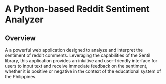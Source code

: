 # A Python-based Reddit Sentiment Analyzer
## Overview
A a powerful web application designed to analyze and interpret the sentiment of reddit comments. Leveraging the capabilities of the Sentil library, this application provides an intuitive and user-friendly interface for users to input text and receive immediate feedback on the sentiment, whether it is positive or negative in the context of the educational system of the Philippines.
